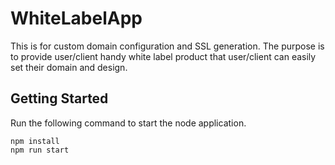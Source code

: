 # WhiteLabelApp
This is for custom domain configuration and SSL generation. The purpose is to provide user/client handy white label product that user/client can easily set their domain and design.

## Getting Started
Run the following command to start the node application.

```
npm install
npm run start

```
